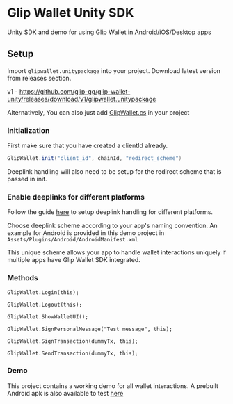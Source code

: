 # Glip Wallet Unity SDK

Unity SDK and demo for using Glip Wallet in Android/iOS/Desktop apps

## Setup

Import `glipwallet.unitypackage` into your project. Download latest version from releases section.

v1 - https://github.com/glip-gg/glip-wallet-unity/releases/download/v1/glipwallet.unitypackage

Alternatively, You can also just add [GlipWallet.cs](https://github.com/glip-gg/glip-wallet-unity/blob/main/Assets/GlipWallet/GlipWallet.cs) in your project


 ### Initialization
First make sure that you have created a clientId already.

```cs
GlipWallet.init("client_id", chainId, "redirect_scheme")
```

Deeplink handling will also need to be setup for the redirect scheme that is passed in init.

### Enable deeplinks for different platforms

Follow the guide [here](https://docs.unity3d.com/Manual/deep-linking.html) to setup deeplink handling for different platforms.

Choose deeplink scheme according to your app's naming convention. An example for Android is provided in this demo project in `Assets/Plugins/Android/AndroidManifest.xml`

 This unique scheme allows your app to handle wallet interactions uniquely if multiple apps have Glip Wallet SDK integrated.
 
### Methods
`GlipWallet.Login(this);` 

`GlipWallet.Logout(this);`

`GlipWallet.ShowWalletUI();`

`GlipWallet.SignPersonalMessage("Test message", this);`

`GlipWallet.SignTransaction(dummyTx, this);`

`GlipWallet.SendTransaction(dummyTx, this);`

### Demo
This project contains a working demo for all wallet interactions. A prebuilt Android apk is also available to test [here](https://github.com/glip-gg/glip-wallet-unity/releases/download/v1/glipwallet-unity-android-demo.apk)


